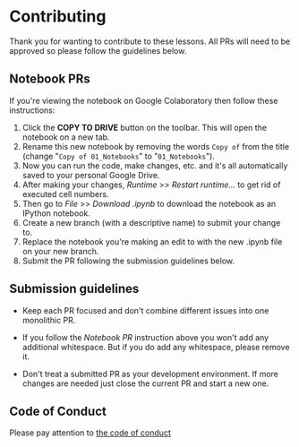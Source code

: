 # Contributing
Thank you for wanting to contribute to these lessons. All PRs will need to be approved so please follow the guidelines below.

## Notebook PRs
If you're viewing the notebook on Google Colaboratory then follow these instructions:
1. Click the **COPY TO DRIVE** button on the toolbar. This will open the notebook on a new tab.
2. Rename this new notebook by removing the words `Copy of` from the title (change "`Copy of 01_Notebooks`" to "`01_Notebooks`").
3. Now you can run the code, make changes, etc. and it's all automatically saved to your personal Google Drive.
4. After making your changes, *Runtime* >> *Restart runtime...* to get rid of executed cell numbers.
5. Then go to *File* >> *Download .ipynb* to download the notebook as an IPython notebook.
6. Create a new branch (with a descriptive name) to submit your change to.
7. Replace the notebook you're making an edit to with the new .ipynb file on your new branch.
8. Submit the PR following the submission guidelines below.

## Submission guidelines
- Keep each PR focused and don't combine different issues into one monolithic PR.

- If you follow the *Notebook PR* instruction above you won't add any additional whitespace. But if you do add any whitespace, please remove it.

- Don't treat a submitted PR as your development environment. If more changes are needed just close the current PR and start a new one.

## Code of Conduct

Please pay attention to [the code of conduct](CODE_OF_CONDUCT.md)
